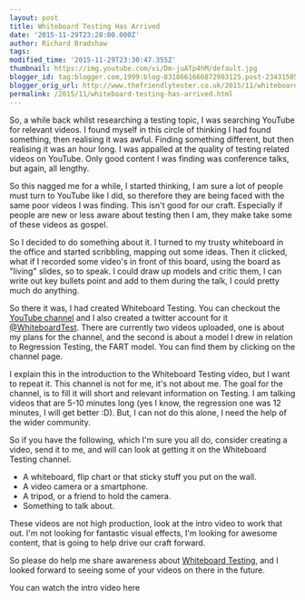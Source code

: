 ```yaml
---
layout: post
title: Whiteboard Testing Has Arrived
date: '2015-11-29T23:28:00.000Z'
author: Richard Bradshaw
tags: 
modified_time: '2015-11-29T23:30:47.355Z'
thumbnail: https://img.youtube.com/vi/Dm-juATp4hM/default.jpg
blogger_id: tag:blogger.com,1999:blog-8318661666872903125.post-2343150573172697821
blogger_orig_url: http://www.thefriendlytester.co.uk/2015/11/whiteboard-testing-has-arrived.html
permalink: /2015/11/whiteboard-testing-has-arrived.html
---
```


So, a while back whilst researching a testing topic, I was searching YouTube for relevant videos. I found myself in this circle of thinking I had found something, then realising it was awful. Finding something different, but then realising it was an hour long. I was appalled at the quality of testing related videos on YouTube. Only good content I was finding was conference talks, but again, all lengthy.  

So this nagged me for a while, I started thinking, I am sure a lot of people must turn to YouTube like I did, so therefore they are being faced with the same poor videos I was finding. This isn't good for our craft. Especially if people are new or less aware about testing then I am, they make take some of these videos as gospel.  

So I decided to do something about it. I turned to my trusty whiteboard in the office and started scribbling, mapping out some ideas. Then it clicked, what if I recorded some video's in front of this board, using the board as "living" slides, so to speak. I could draw up models and critic them, I can write out key bullets point and add to them during the talk, I could pretty much do anything.  

So there it was, I had created Whiteboard Testing. You can checkout the [YouTube channel](https://www.youtube.com/channel/UC0QZWhi0ojqNte3ey7RD0qQ) and I also created a twitter account for it [@WhiteboardTest](http://twitter.com/WhiteboardTest). There are currently two videos uploaded, one is about my plans for the channel, and the second is about a model I drew in relation to Regression Testing, the FART model. You can find them by clicking on the channel page.  

I explain this in the introduction to the Whiteboard Testing video, but I want to repeat it. This channel is not for me, it's not about me. The goal for the channel, is to fill it will short and relevant information on Testing. I am talking videos that are 5-10 minutes long (yes I know, the regression one was 12 minutes, I will get better :D). But, I can not do this alone, I need the help of the wider community.  

So if you have the following, which I'm sure you all do, consider creating a video, send it to me, and will can look at getting it on the Whiteboard Testing channel.  

*   A whiteboard, flip chart or that sticky stuff you put on the wall.
*   A video camera or a smartphone.
*   A tripod, or a friend to hold the camera. 
*   Something to talk about.

These videos are not high production, look at the intro video to work that out. I'm not looking for fantastic visual effects, I'm looking for awesome content, that is going to help drive our craft forward.

So please do help me share awareness about [Whiteboard Testing](https://www.youtube.com/channel/UC0QZWhi0ojqNte3ey7RD0qQ), and I looked forward to seeing some of your videos on there in the future.  

You can watch the intro video here 